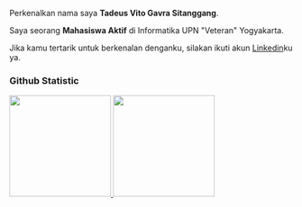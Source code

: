 Perkenalkan nama saya **Tadeus Vito Gavra Sitanggang**.<br>
 
Saya seorang **Mahasiswa Aktif** di Informatika UPN "Veteran" Yogyakarta.<br>
 
Jika kamu tertarik untuk berkenalan denganku, silakan ikuti akun [Linkedin](https://www.linkedin.com/in/tadeusvito)ku ya.
 
### Github Statistic
<p align="left">
<a href="https://github.com/tadeusvito">
  <img height="180em" src="https://github-readme-stats-eight-theta.vercel.app/api?username=penuliscode&show_icons=true&theme=algolia&include_all_commits=true&count_private=true"/>
  <img height="180em" src="https://github-readme-stats-eight-theta.vercel.app/api/top-langs/?username=penuliscode&layout=compact&layout=compact&theme=algolia"/>
</a>
</p>
